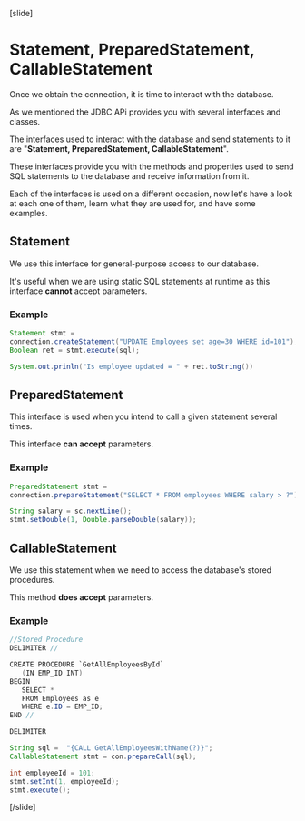 [slide]

# Statement, PreparedStatement, CallableStatement

Once we obtain the connection, it is time to interact with the database. 

As we mentioned the JDBC APi provides you with several interfaces and classes.

The interfaces used to interact with the database and send statements to it are "**Statement, PreparedStatement, CallableStatement**".

These interfaces provide you with the methods and properties used to send SQL statements to the database and receive information from it.

Each of the interfaces is used on a different occasion, now let's have a look at each one of them, learn what they are used for, and have some examples. 

## Statement
We use this interface for general-purpose access to our database. 

It's useful when we are using static SQL statements at runtime as this interface **cannot** accept parameters.

### Example
```java
Statement stmt = 
connection.createStatement("UPDATE Employees set age=30 WHERE id=101");
Boolean ret = stmt.execute(sql);

System.out.prinln("Is employee updated = " + ret.toString())
```


## PreparedStatement
This interface is used when you intend to call a given statement several times. 

This interface **can accept** parameters.

### Example
```java
PreparedStatement stmt = 
connection.prepareStatement("SELECT * FROM employees WHERE salary > ?");

String salary = sc.nextLine();
stmt.setDouble(1, Double.parseDouble(salary));

```

## CallableStatement
We use this statement when we need to access the database's stored procedures. 

This method **does accept** parameters.

### Example
```java
//Stored Procedure
DELIMITER //

CREATE PROCEDURE `GetAllEmployeesById` 
   (IN EMP_ID INT)
BEGIN
   SELECT * 
   FROM Employees as e
   WHERE e.ID = EMP_ID;
END //

DELIMITER

String sql =  "{CALL GetAllEmployeesWithName(?)}";
CallableStatement stmt = con.prepareCall(sql);

int employeeId = 101;
stmt.setInt(1, employeeId);
stmt.execute();
```
[/slide]